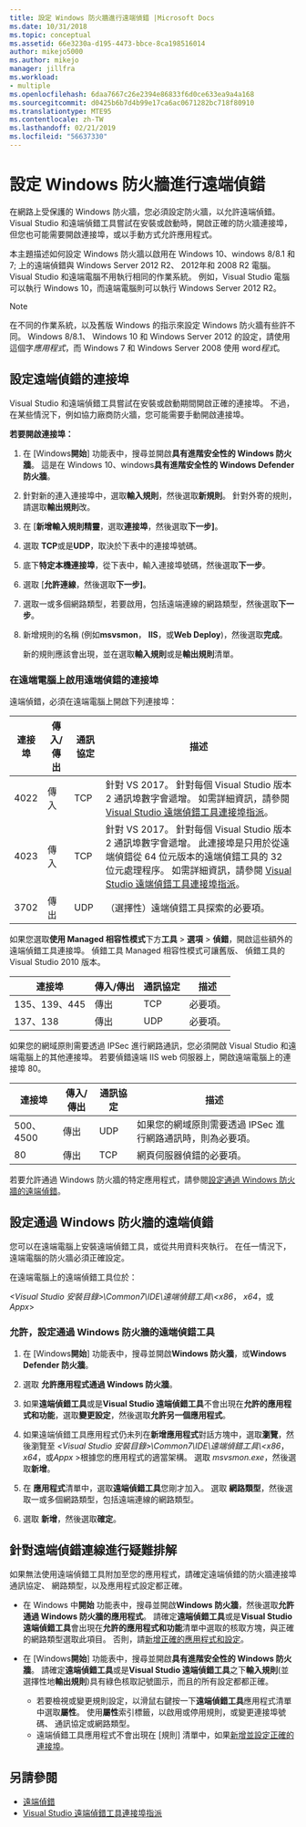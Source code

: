 ```yaml
---
title: 設定 Windows 防火牆進行遠端偵錯 |Microsoft Docs
ms.date: 10/31/2018
ms.topic: conceptual
ms.assetid: 66e3230a-d195-4473-bbce-8ca198516014
author: mikejo5000
ms.author: mikejo
manager: jillfra
ms.workload:
- multiple
ms.openlocfilehash: 6daa7667c26e2394e86833f6d0ce633ea9a4a168
ms.sourcegitcommit: d0425b6b7d4b99e17ca6ac0671282bc718f80910
ms.translationtype: MTE95
ms.contentlocale: zh-TW
ms.lasthandoff: 02/21/2019
ms.locfileid: "56637330"
---
```

# <a name="configure-windows-firewall-for-remote-debugging"></a>設定 Windows 防火牆進行遠端偵錯

在網路上受保護的 Windows 防火牆，您必須設定防火牆，以允許遠端偵錯。 Visual Studio 和遠端偵錯工具嘗試在安裝或啟動時，開啟正確的防火牆連接埠，但您也可能需要開啟連接埠，或以手動方式允許應用程式。

本主題描述如何設定 Windows 防火牆以啟用在 Windows 10、windows 8/8.1 和 7; 上的遠端偵錯與 Windows Server 2012 R2、 2012年和 2008 R2 電腦。 Visual Studio 和遠端電腦不用執行相同的作業系統。 例如，Visual Studio 電腦可以執行 Windows 10，而遠端電腦則可以執行 Windows Server 2012 R2。

>[!NOTE]
>在不同的作業系統，以及舊版 Windows 的指示來設定 Windows 防火牆有些許不同。 Windows 8/8.1、 Windows 10 和 Windows Server 2012 的設定，請使用這個字*應用程式*，而 Windows 7 和 Windows Server 2008 使用 word*程式*。

## <a name="configure-ports-for-remote-debugging"></a>設定遠端偵錯的連接埠

Visual Studio 和遠端偵錯工具嘗試在安裝或啟動期間開啟正確的連接埠。 不過，在某些情況下，例如協力廠商防火牆，您可能需要手動開啟連接埠。

**若要開啟連接埠：**

1. 在 [Windows**開始**] 功能表中，搜尋並開啟**具有進階安全性的 Windows 防火牆**。 這是在 Windows 10、windows**具有進階安全性的 Windows Defender 防火牆**。

1. 針對新的連入連接埠中，選取**輸入規則**，然後選取**新規則**。 針對外寄的規則，請選取**輸出規則**改。

1. 在 [**新增輸入規則精靈**，選取**連接埠**，然後選取**下一步]**。

1. 選取  **TCP**或是**UDP**，取決於下表中的連接埠號碼。

1. 底下**特定本機連接埠**，從下表中，輸入連接埠號碼，然後選取**下一步**。

1. 選取 [**允許連線**，然後選取**下一步]**。

1. 選取一或多個網路類型，若要啟用，包括遠端連線的網路類型，然後選取**下一步**。

1. 新增規則的名稱 (例如**msvsmon**， **IIS**，或**Web Deploy**)，然後選取**完成**。

   新的規則應該會出現，並在選取**輸入規則**或是**輸出規則**清單。

### <a name="ports-on-the-remote-computer-that-enable-remote-debugging"></a>在遠端電腦上啟用遠端偵錯的連接埠

遠端偵錯，必須在遠端電腦上開啟下列連接埠：

|**連接埠**|**傳入/傳出**|**通訊協定**|**描述**|
|-|-|-|-|
|4022|傳入|TCP|針對 VS 2017。 針對每個 Visual Studio 版本 2 通訊埠數字會遞增。 如需詳細資訊，請參閱 [Visual Studio 遠端偵錯工具連接埠指派](../debugger/remote-debugger-port-assignments.md)。|
|4023|傳入|TCP|針對 VS 2017。 針對每個 Visual Studio 版本 2 通訊埠數字會遞增。 此連接埠是只用於從遠端偵錯從 64 位元版本的遠端偵錯工具的 32 位元處理程序。 如需詳細資訊，請參閱 [Visual Studio 遠端偵錯工具連接埠指派](../debugger/remote-debugger-port-assignments.md)。|
|3702|傳出|UDP|（選擇性）遠端偵錯工具探索的必要項。|

如果您選取**使用 Managed 相容性模式**下方**工具** > **選項** > **偵錯**，開啟這些額外的遠端偵錯工具連接埠。 偵錯工具 Managed 相容性模式可讓舊版、 偵錯工具的 Visual Studio 2010 版本。

|**連接埠**|**傳入/傳出**|**通訊協定**|**描述**|
|-|-|-|-|
|135、139、445|傳出|TCP|必要項。|
|137、138|傳出|UDP|必要項。|

如果您的網域原則需要透過 IPSec 進行網路通訊，您必須開啟 Visual Studio 和遠端電腦上的其他連接埠。 若要偵錯遠端 IIS web 伺服器上，開啟遠端電腦上的連接埠 80。

|**連接埠**|**傳入/傳出**|**通訊協定**|**描述**|
|-|-|-|-|
|500、4500|傳出|UDP|如果您的網域原則需要透過 IPSec 進行網路通訊時，則為必要項。|
|80|傳出|TCP|網頁伺服器偵錯的必要項。|

若要允許通過 Windows 防火牆的特定應用程式，請參閱[設定通過 Windows 防火牆的遠端偵錯](#configure-remote-debugging-through-windows-firewall)。

## <a name="configure-remote-debugging-through-windows-firewall"></a>設定通過 Windows 防火牆的遠端偵錯

您可以在遠端電腦上安裝遠端偵錯工具，或從共用資料夾執行。 在任一情況下，遠端電腦的防火牆必須正確設定。

在遠端電腦上的遠端偵錯工具位於：

*\<Visual Studio 安裝目錄\>\\Common7\\IDE\\遠端偵錯工具\\\<x86*， *x64*，或*Appx*\>

### <a name="allow-and-configure-the-remote-debugger-through-windows-firewall"></a>允許，設定通過 Windows 防火牆的遠端偵錯工具

1. 在 [Windows**開始**] 功能表中，搜尋並開啟**Windows 防火牆**，或**Windows Defender 防火牆**。

1. 選取 **允許應用程式通過 Windows 防火牆**。

1.  如果**遠端偵錯工具**或是**Visual Studio 遠端偵錯工具**不會出現在**允許的應用程式和功能**，選取**變更設定**，然後選取**允許另一個應用程式**。

1.  如果遠端偵錯工具應用程式仍未列在**新增應用程式**對話方塊中，選取**瀏覽**，然後瀏覽至 *\<Visual Studio 安裝目錄\>\\Common7\\IDE\\遠端偵錯工具\\\<x86*， *x64*，或*Appx* \>根據您的應用程式的適當架構。 選取  *msvsmon.exe*，然後選取**新增**。

1.  在 **應用程式**清單中，選取**遠端偵錯工具**您剛才加入。 選取 **網路類型**，然後選取一或多個網路類型，包括遠端連線的網路類型。

1.  選取 **新增**，然後選取**確定**。

## <a name="troubleshooting"></a>針對遠端偵錯連線進行疑難排解

如果無法使用遠端偵錯工具附加至您的應用程式，請確定遠端偵錯的防火牆連接埠通訊協定、 網路類型，以及應用程式設定都正確。

- 在 Windows 中**開始** 功能表中，搜尋並開啟**Windows 防火牆**，然後選取**允許通過 Windows 防火牆的應用程式**。 請確定**遠端偵錯工具**或是**Visual Studio 遠端偵錯工具**會出現在**允許的應用程式和功能**清單中選取的核取方塊，與正確的網路類型選取此項目。 否則，請[新增正確的應用程式和設定](#configure-remote-debugging-through-windows-firewall)。

- 在 [Windows**開始**] 功能表中，搜尋並開啟**具有進階安全性的 Windows 防火牆**。 請確定**遠端偵錯工具**或是**Visual Studio 遠端偵錯工具**之下**輸入規則**(並選擇性地**輸出規則**)具有綠色核取記號圖示，而且的所有設定都都正確。

  - 若要檢視或變更規則設定，以滑鼠右鍵按一下**遠端偵錯工具**應用程式清單中選取**屬性**。 使用**屬性**索引標籤，以啟用或停用規則，或變更連接埠號碼、 通訊協定或網路類型。
  - 遠端偵錯工具應用程式不會出現在 [規則] 清單中，如果[新增並設定正確的連接埠](#configure-ports-for-remote-debugging)。

## <a name="see-also"></a>另請參閱

- [遠端偵錯](../debugger/remote-debugging.md)
- [Visual Studio 遠端偵錯工具連接埠指派](../debugger/remote-debugger-port-assignments.md)
